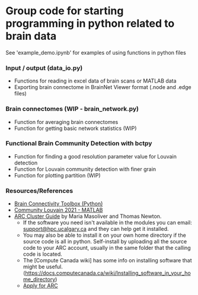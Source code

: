 # Group code for starting programming in python related to brain data
See 'example_demo.ipynb' for examples of using functions in python files

### Input / output (data_io.py)
* Functions for reading in excel data of brain scans or MATLAB data
* Exporting brain connectome in BrainNet Viewer format (.node and .edge files)

### Brain connectomes (WIP - brain_network.py)
* Function for averaging brain connectomes
* Function for getting basic network statistics (WIP)

### Functional Brain Community Detection with bctpy
* Function for finding a good resolution parameter value for Louvain detection
* Function for Louvain community detection with finer grain
* Function for plotting partition (WIP)

### Resources/References 
* [Brain Connectivity Toolbox (Python)](https://pypi.org/project/bctpy/)
* [Community Louvain 2021 - MATLAB](https://drive.google.com/drive/folders/1P32DAUy1AFEn7biMomD0v8j373byRAOq)
* [ARC Cluster Guide](https://github.com/mariamasoliver/connect_to_ARC/blob/main/Guide.md) by Maria Masoliver and Thomas Newton. 
	- If the software you need isn't available in the modules you can email:
support@hpc.ucalgary.ca and they can help get it installed.
	- You may also be able to install it on your own home directory if the source code is all in python. Self-install by uploading all the source code to your ARC account, usually in the same folder that the calling code is located. 
	- The [Compute Canada wiki] has some info on installing software that might be useful.(https://docs.computecanada.ca/wiki/Installing_software_in_your_home_directory)
	- [Apply for ARC](https://rcs.ucalgary.ca/How_to_get_an_account)
